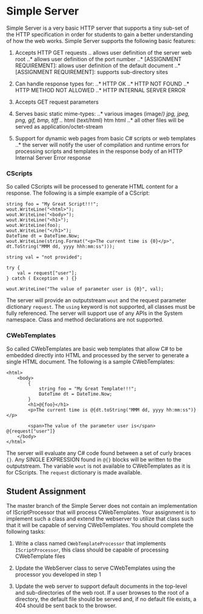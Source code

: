 # Simple Server

Simple Server is a very basic HTTP server that supports a tiny sub-set of the HTTP specification in order for students to gain a better understanding of how the web works. Simple Server supports the following basic features: 

1. Accepts HTTP GET requests
.. allows user definition of the server web root
..* allows user definition of the port number
..* [ASSIGNMENT REQUIREMENT]: allows user definition of the default document
..* [ASSIGNMENT REQUIREMENT]: supports sub-directory sites

2. Can handle response types for:
..* HTTP OK
..* HTTP NOT FOUND
..* HTTP METHOD NOT ALLOWED
..* HTTP INTERNAL SERVER ERROR

3. Accepts GET request parameters

4. Serves basic static mime-types:
..* various images (image/*) jpg, jpeg, png, gif, bmp, tiff
..* html (text/html) htm html
..* all other files will be served as application/octet-stream 

5. Support for dynamic web pages from basic C# scripts or web templates
..* the server will notify the user of compilation and runtime errors for processing scripts and templates in the response body of an HTTP Internal Server Error response

### CScripts
So called CScripts will be processed to generate HTML content for a response. The following is a simple example of a CScript:

```
string foo = "My Great Script!!!";
wout.WriteLine("<html>");
wout.WriteLine("<body>");
wout.WriteLine("<h1>");
wout.WriteLine(foo);
wout.WriteLine("</h1>");
DateTime dt = DateTime.Now;
wout.WriteLine(string.Format("<p>The current time is {0}</p>", dt.ToString("MMM dd, yyyy hhh:mm:ss")));

string val = "not provided";

try {
	val = request["user"];
} catch ( Exception e ) {}

wout.WriteLine("The value of parameter user is {0}", val);
```

The server will provide an outputstream `wout` and the request parameter dictionary `request`. The `using` keyword is not supported, all classes must be fully referenced. The server will support use of any APIs in the System namespace. Class and method declarations are not supported.

### CWebTemplates
So called CWebTemplates are basic web templates that allow C# to be embedded directly into HTML and processed by the server to generate a single HTML document. The following is a sample CWebTemplates:

```
<html>
	<body>
		{
			string foo = "My Great Template!!!";
			DateTime dt = DateTime.Now;
		}
		<h1>@{foo}</h1>
		<p>The current time is @{dt.toString("MMM dd, yyyy hh:mm:ss")}</p>

		<span>The value of the parameter user is</span> @{request["user"]}
	</body>
</html>
```

The server will evaluate any C# code found between a set of curly braces `{}`. Any SINGLE EXPRESSION found in `@{}` blocks will be written to the outputstream. The variable `wout` is not available to CWebTemplates as it is for CScripts. The `request` dictionary is made available.

## Student Assignment
The master branch of the Simple Server does not contain an implementation of IScriptProcessor that will process CWebTemplates. Your assignment is to implement such a class and extend the webserver to utilize that class such that it will be capable of serving CWebTemplates. You should complete the following tasks:

1. Write a class named `CWebTemplateProcessor` that implements `IScriptProcessor`, this class should be capable of processing CWebTemplate files

2. Update the WebServer class to serve CWebTemplates using the processor you developed in step 1

3. Update the web server to support default documents in the top-level and sub-directories of the web root. If a user browses to the root of a directory, the default file should be served and, if no default file exists, a 404 should be sent back to the browser. 